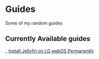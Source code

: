 # Guides
Some of my random guides
## Currently Available guides
_ [Install Jellyfin on LG webOS Permanently](/jellyfinwebos/index.md)
